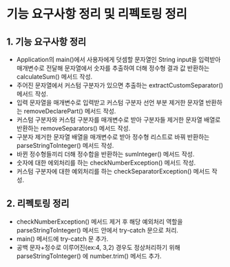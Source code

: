 # 기능 요구사항 정리 및 리펙토링 정리

## 1. 기능 요구사항 정리
- Application의 main()에서 사용자에게 덧셈할 문자열인 String input을 입력받아 매개변수로 전달해 문자열에서 숫자를 추출하여 더해 정수형 결과 값 반환하는 calculateSum() 메서드 작성.
- 주어진 문자열에서 커스텀 구분자가 있으면 추출하는 extractCustomSeparator() 메서드 작성.
- 입력 문자열을 매개변수로 입력받고 커스텀 구분자 선언 부분 제거한 문자열 반환하는 removeDeclarePart() 메서드 작성.
- 커스텀 구분자와 커스텀 구분자를 매개변수로 받아 구분자들 제거한 문자열 배열로 반환하는 removeSeparators() 메서드 작성.
- 구분자 제거한 문자열 배열을 매개변수로 받아 정수형 리스트로 바꿔 반환하는 parseStringToInteger() 메서드 작성.
- 바뀐 정수형들끼리 더해 정수합을 반환하는 sumInteger() 메서드 작성.
- 숫자에 대한 에외처리를 하는 checkNumberException() 메서드 작성.
- 커스텀 구분자에 대한 예외처리를 하는 checkSeparatorException() 메서드 작성.

## 2. 리펙토링 정리
- checkNumberException() 메서드 제거 후 해당 예외처리 역할을 parseStringToInteger() 메서드 안에서 try-catch 문으로 처리.
- main() 메서드에 try-catch 문 추가.
- 공백 문자+정수로 이루어진(ex:4, 3,2) 경우도 정상처리하기 위해 parseStringToInteger() 에 number.trim() 메서드 추가.